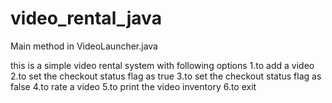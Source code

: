 # video_rental_java

Main method in VideoLauncher.java

this is a simple video rental system with following options
1.to add a video
2.to set the checkout status flag as true
3.to set the checkout status flag as false
4.to rate a video
5.to print the video inventory
6.to exit
